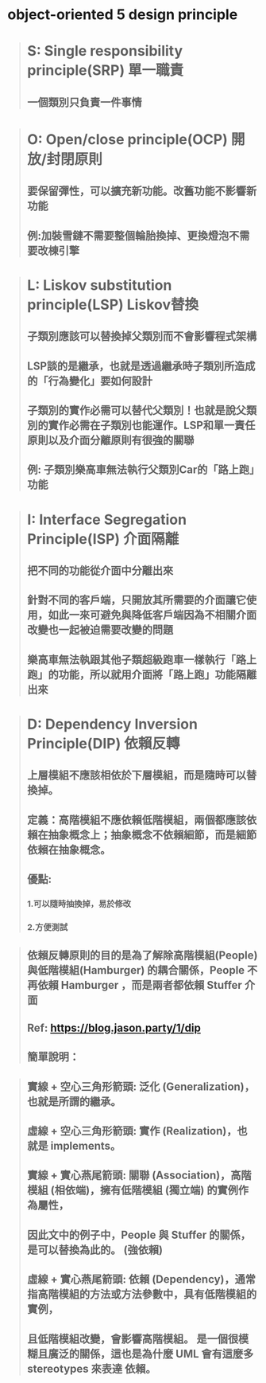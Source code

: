 # object-oriented 5 design principle
># S: Single responsibility principle(SRP) 單一職責
>## 一個類別只負責一件事情

># O: Open/close principle(OCP) 開放/封閉原則
>## 要保留彈性，可以擴充新功能。改舊功能不影響新功能
>## 例:加裝雪鏈不需要整個輪胎換掉、更換燈泡不需要改棟引擎

># L: Liskov substitution principle(LSP) Liskov替換
>## 子類別應該可以替換掉父類別而不會影響程式架構
>## LSP談的是繼承，也就是透過繼承時子類別所造成的「行為變化」要如何設計
>## 子類別的實作必需可以替代父類別！也就是說父類別的實作必需在子類別也能運作。LSP和單一責任原則以及介面分離原則有很強的關聯
>## 例: 子類別樂高車無法執行父類別Car的「路上跑」功能

># I: Interface Segregation Principle(ISP) 介面隔離
>## 把不同的功能從介面中分離出來
>## 針對不同的客戶端，只開放其所需要的介面讓它使用，如此一來可避免與降低客戶端因為不相關介面改變也一起被迫需要改變的問題
>## 樂高車無法執跟其他子類超級跑車一樣執行「路上跑」的功能，所以就用介面將「路上跑」功能隔離出來

># D: Dependency Inversion Principle(DIP) 依賴反轉
>## 上層模組不應該相依於下層模組，而是隨時可以替換掉。
>## 定義：高階模組不應依賴低階模組，兩個都應該依賴在抽象概念上；抽象概念不依賴細節，而是細節依賴在抽象概念。
>## 優點:
>### 1.可以隨時抽換掉，易於修改
>### 2.方便測試

>## 依賴反轉原則的目的是為了解除高階模組(People) 與低階模組(Hamburger) 的耦合關係，People 不再依賴 Hamburger ，而是兩者都依賴 Stuffer 介面
>## Ref: https://blog.jason.party/1/dip
>## 簡單說明：

>## 實線 + 空心三角形箭頭: 泛化 (Generalization)，也就是所謂的繼承。
>## 虛線 + 空心三角形箭頭: 實作 (Realization)，也就是 implements。
>## 實線 + 實心燕尾箭頭: 關聯 (Association)，高階模組 (相依端)，擁有低階模組 (獨立端) 的實例作為屬性，
>## 因此文中的例子中，People 與 Stuffer 的關係，是可以替換為此的。 (強依賴)
>## 虛線 + 實心燕尾箭頭: 依賴 (Dependency)，通常指高階模組的方法或方法參數中，具有低階模組的實例，
>## 且低階模組改變，會影響高階模組。 是一個很模糊且廣泛的關係，這也是為什麼 UML 會有這麼多 stereotypes 來表達 依賴。
